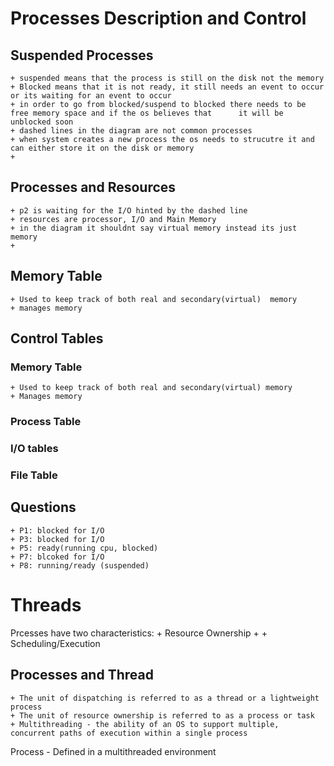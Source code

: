 # Processes Description and Control
## Suspended Processes
    + suspended means that the process is still on the disk not the memory
    + Blocked means that it is not ready, it still needs an event to occur or its waiting for an event to occur
    + in order to go from blocked/suspend to blocked there needs to be free memory space and if the os believes that      it will be unblocked soon
    + dashed lines in the diagram are not common processes
    + when system creates a new process the os needs to strucutre it and can either store it on the disk or memory
    + 
## Processes and Resources
    + p2 is waiting for the I/O hinted by the dashed line
    + resources are processor, I/O and Main Memory
    + in the diagram it shouldnt say virtual memory instead its just memory
    + 

## Memory Table
    + Used to keep track of both real and secondary(virtual)  memory 
    + manages memory
## Control Tables
### Memory Table
    + Used to keep track of both real and secondary(virtual) memory
    + Manages memory
### Process Table
### I/O tables
### File Table

## Questions
    + P1: blocked for I/O
    + P3: blocked for I/O
    + P5: ready(running cpu, blocked)
    + P7: blcoked for I/O
    + P8: running/ready (suspended)

# Threads
Prcesses have two characteristics:
    + Resource Ownership
        +
    + Scheduling/Execution

## Processes and Thread
    + The unit of dispatching is referred to as a thread or a lightweight process
    + The unit of resource ownership is referred to as a process or task
    + Multithreading - the ability of an OS to support multiple, concurrent paths of execution within a single process
Process - Defined in a multithreaded environment
